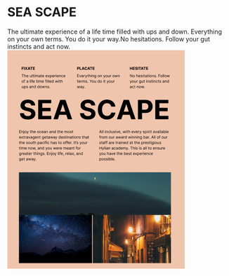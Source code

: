 # SEA SCAPE

The ultimate experience of a life time filled with ups and down. Everything on your own terms. You do it your way.No hesitations. Follow your gut instincts and act now.
![Alt text](SEA-SCAPE.png)
